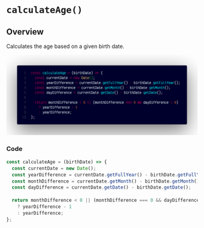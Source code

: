# `calculateAge()`

## Overview

Calculates the age based on a given birth date.

!["A screenshot of the titular code snippet"](../snapshots/calculateAge.png)

### Code

```js
const calculateAge = (birthDate) => {
  const currentDate = new Date();
  const yearDifference = currentDate.getFullYear() - birthDate.getFullYear();
  const monthDifference = currentDate.getMonth() - birthDate.getMonth();
  const dayDifference = currentDate.getDate() - birthDate.getDate();

  return monthDifference < 0 || (monthDifference === 0 && dayDifference < 0)
    ? yearDifference - 1
    : yearDifference;
};
```
